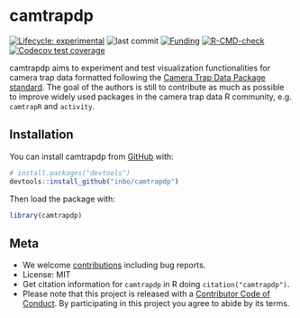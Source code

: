 # camtrapdp

<!-- badges: start -->
[![Lifecycle:
experimental](https://img.shields.io/badge/lifecycle-experimental-orange.svg)](https://lifecycle.r-lib.org/articles/stages.html#experimental)
![last commit](https://img.shields.io/github/last-commit/inbo/camtrapdp)
[![Funding](https://img.shields.io/static/v1?label=powered+by&message=lifewatch.be&labelColor=1a4e8a&color=f15922)](https://lifewatch.be)
[![R-CMD-check](https://github.com/inbo/camtrapdp/workflows/R-CMD-check/badge.svg)](https://github.com/inbo/camtrapdp/actions)
[![Codecov test coverage](https://codecov.io/gh/inbo/camtrapdp/branch/main/graph/badge.svg)](https://codecov.io/gh/inbo/camtrapdp?branch=main)
<!-- badges: end -->

camtrapdp aims to experiment and test visualization functionalities for camera trap data formatted following the [Camera Trap Data Package standard](https://github.com/tdwg/camtrap-dp). The goal of the authors is still to contribute as much as possible to improve widely used packages in the camera trap data R community, e.g. `camtrapR` and `activity`.

## Installation

You can install camtrapdp from [GitHub](https://github.com/inbo/camtrapdp) with:

```r
# install.packages("devtools")
devtools::install_github("inbo/camtrapdp")
```

Then load the package with:

```r
library(camtrapdp)
```

## Meta

* We welcome [contributions](.github/CONTRIBUTING.md) including bug reports.
* License: MIT
* Get citation information for `camtrapdp` in R doing `citation("camtrapdp")`.
* Please note that this project is released with a [Contributor Code of Conduct](.github/CODE_OF_CONDUCT.md). By participating in this project you agree to abide by its terms.
